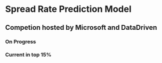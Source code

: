 # Spread Rate Prediction Model 
## Competion hosted by Microsoft and DataDriven
### On Progress
### Current in top 15%
